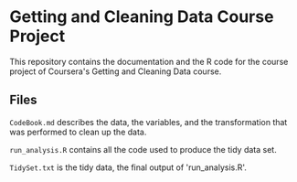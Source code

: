 # Getting and Cleaning Data Course Project

This repository contains the documentation and the R code for the course project of Coursera's Getting and Cleaning Data course.  
 
## Files

`CodeBook.md` describes the data, the variables, and the transformation that was performed to clean up the data.

`run_analysis.R` contains all the code used to produce the tidy data set. 

`TidySet.txt` is the tidy data, the final output of 'run_analysis.R'.
